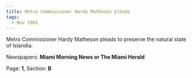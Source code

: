 ```yaml
---  
title: Metro Commissioner Hardy Matheson pleads  
tags:  
  - Nov 1965  
---  
```

  
Metro Commissioner Hardy Matheson pleads to preserve the natural state of Islandia.  
  
Newspapers: **Miami Morning News or The Miami Herald**  
  
Page: **1**, Section: **B** 
